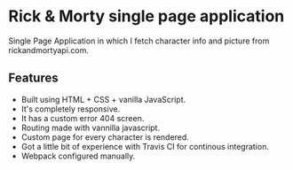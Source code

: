 # Rick & Morty single page application

Single Page Application in which I fetch character info and picture from rickandmortyapi.com.

## Features

- Built using HTML + CSS + vanilla JavaScript.
- It's completely responsive.
- It has a custom error 404 screen.
- Routing made with vannilla javascript.
- Custom page for every character is rendered.
- Got a little bit of experience with Travis CI for continous integration.
- Webpack configured manually.
